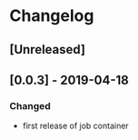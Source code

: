 # Changelog

## [Unreleased]

## [0.0.3] - 2019-04-18

### Changed

  - first release of job container

 
